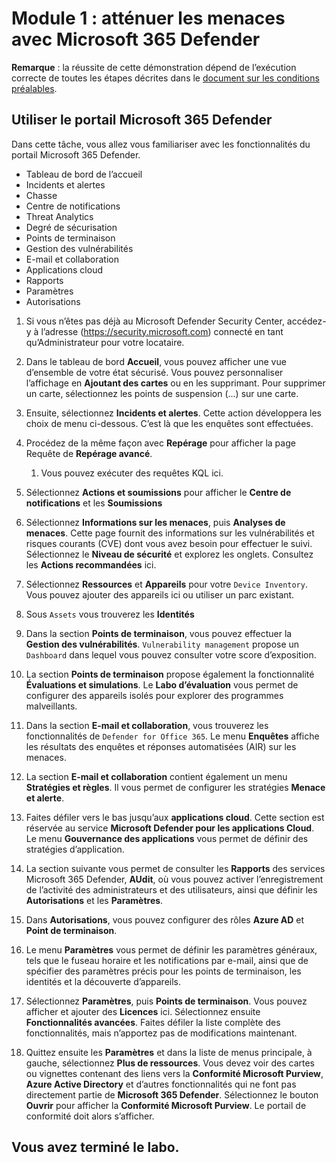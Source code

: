 # Module 1 : atténuer les menaces avec Microsoft 365 Defender

**Remarque** : la réussite de cette démonstration dépend de l’exécution correcte de toutes les étapes décrites dans le [document sur les conditions préalables](00-prerequisites.md). 

## Utiliser le portail Microsoft 365 Defender

Dans cette tâche, vous allez vous familiariser avec les fonctionnalités du portail Microsoft 365 Defender.

- Tableau de bord de l’accueil
- Incidents et alertes
- Chasse
- Centre de notifications
- Threat Analytics
- Degré de sécurisation
- Points de terminaison
- Gestion des vulnérabilités
- E-mail et collaboration
- Applications cloud
- Rapports
- Paramètres
- Autorisations

1. Si vous n’êtes pas déjà au Microsoft Defender Security Center, accédez-y à l’adresse (https://security.microsoft.com) connecté en tant qu’Administrateur pour votre locataire.

1. Dans le tableau de bord **Accueil**, vous pouvez afficher une vue d’ensemble de votre état sécurisé. Vous pouvez personnaliser l’affichage en **Ajoutant des cartes** ou en les supprimant. Pour supprimer un carte, sélectionnez les points de suspension (...) sur une carte.
1. Ensuite, sélectionnez **Incidents et alertes**. Cette action développera les choix de menu ci-dessous. C’est là que les enquêtes sont effectuées.
1. Procédez de la même façon avec **Repérage** pour afficher la page Requête de **Repérage avancé**. 
    1. Vous pouvez exécuter des requêtes KQL ici.
1. Sélectionnez **Actions et soumissions** pour afficher le **Centre de notifications** et les **Soumissions**
1. Sélectionnez **Informations sur les menaces**, puis **Analyses de menaces**. Cette page fournit des informations sur les vulnérabilités et risques courants (CVE) dont vous avez besoin pour effectuer le suivi. Sélectionnez le **Niveau de sécurité** et explorez les onglets. Consultez les **Actions recommandées** ici.
1. Sélectionnez **Ressources** et **Appareils** pour votre `Device Inventory`. Vous pouvez ajouter des appareils ici ou utiliser un parc existant.
1. Sous `Assets` vous trouverez les **Identités**
1. Dans la section **Points de terminaison**, vous pouvez effectuer la **Gestion des vulnérabilités**. `Vulnerability management` propose un `Dashboard` dans lequel vous pouvez consulter votre score d’exposition.
1. La section **Points de terminaison** propose également la fonctionnalité **Évaluations et simulations**. Le **Labo d’évaluation** vous permet de configurer des appareils isolés pour explorer des programmes malveillants.
1. Dans la section **E-mail et collaboration**, vous trouverez les fonctionnalités de `Defender for Office 365`. Le menu **Enquêtes** affiche les résultats des enquêtes et réponses automatisées (AIR) sur les menaces.
1. La section **E-mail et collaboration** contient également un menu **Stratégies et règles**. Il vous permet de configurer les stratégies **Menace et alerte**.
1. Faites défiler vers le bas jusqu’aux **applications cloud**. Cette section est réservée au service **Microsoft Defender pour les applications Cloud**. Le menu **Gouvernance des applications** vous permet de définir des stratégies d’application.
1. La section suivante vous permet de consulter les **Rapports** des services Microsoft 365 Defender, **AUdit**, où vous pouvez activer l’enregistrement de l’activité des administrateurs et des utilisateurs, ainsi que définir les **Autorisations** et les **Paramètres**.
1. Dans **Autorisations**, vous pouvez configurer des rôles **Azure AD** et **Point de terminaison**.
1. Le menu **Paramètres** vous permet de définir les paramètres généraux, tels que le fuseau horaire et les notifications par e-mail, ainsi que de spécifier des paramètres précis pour les points de terminaison, les identités et la découverte d’appareils.
1. Sélectionnez **Paramètres**, puis **Points de terminaison**. Vous pouvez afficher et ajouter des **Licences** ici. Sélectionnez ensuite **Fonctionnalités avancées**. Faites défiler la liste complète des fonctionnalités, mais n’apportez pas de modifications maintenant.
1. Quittez ensuite les **Paramètres** et dans la liste de menus principale, à gauche, sélectionnez **Plus de ressources**. Vous devez voir des cartes ou vignettes contenant des liens vers la **Conformité Microsoft Purview**, **Azure Active Directory** et d’autres fonctionnalités qui ne font pas directement partie de **Microsoft 365 Defender**. Sélectionnez le bouton **Ouvrir** pour afficher la **Conformité Microsoft Purview**. Le portail de conformité doit alors s’afficher.

## Vous avez terminé le labo.
